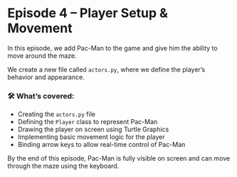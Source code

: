 # Episode 4 – Player Setup & Movement

In this episode, we add Pac-Man to the game and give him the ability to move around the maze.

We create a new file called `actors.py`, where we define the player’s behavior and appearance.

### 🛠️ What’s covered:
- Creating the `actors.py` file
- Defining the `Player` class to represent Pac-Man
- Drawing the player on screen using Turtle Graphics
- Implementing basic movement logic for the player
- Binding arrow keys to allow real-time control of Pac-Man

By the end of this episode, Pac-Man is fully visible on screen and can move through the maze using the keyboard.
